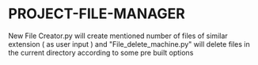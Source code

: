 # PROJECT-FILE-MANAGER
New File Creator.py will create mentioned number of files of similar extension ( as user input ) and "File_delete_machine.py" will delete files in the current directory according to some pre built options
